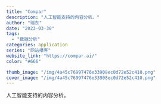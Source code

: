 ```yaml
---
title: "Compar"
description: "人工智能支持的内容分析。"
author: "瑞东"
date: "2023-03-30"
tags:
  - "数据分析"
categories: application
series: "网站播客"
website_link: "https://compar.ai/"
color: "#666"

thumb_image: "/img/4a45c76997476e33908ec0d72e52c410.png"
cover_image: "/img/4a45c76997476e33908ec0d72e52c410.png"
---
```


人工智能支持的内容分析。